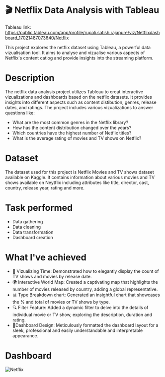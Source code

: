 # 🎬 Netflix Data Analysis with Tableau
Tableau link: https://public.tableau.com/app/profile/rupali.satish.rajapure/viz/Netflixdashboard_17021487073640/Netflix

This project explores the netflix dataset using Tableau, a powerful data vizualisation tool. It aims to analyse and vizualise various aspects of Netflix's content catlog and provide insights into the streaming platform.

 # Description
 The netflix data analysis project utilizes Tableau to creat interactive vizualizations and dashboards based on the netflix datasets. It provides insights into different aspects such as 
 content distibution, genres, release dates, and ratings.
 The project includes various vizualizations to answer questions like:
 * What are the most common genres in the Netflix library?
 * How has the content distribution changed over the years?
 * Which countries have the highest number of Netflix titles?
 * What is the average rating of movies and TV shows on Netflix?

# Dataset
The dataset used for this project is Netflix Movies and TV shows dataset available on Kaggle. It contains information about various movies and TV shows available on Neytflix including attributes like title, director, cast, country, release year, rating and more.
   
# Task performed
* Data gathering
* Data cleaning
* Data transformation
* Dashboard creation

# What I've achieved

* 📅 Vizualizing Time:
 Demonstrated how to elegantly display the count of TV shows and movies by release date.
* 🌍 Interactive World Map:
  Created a captivating map that highlights the number of movies released by country, adding a global representative.
* 📊 Type Breakdown chart:
 Generated an insightful chart that showcases the % and total of movies or TV shows by type.
* 🔍 Filter Feature:
Added a dynamic filter to delve into the details of individual movie or TV show, exploring the description, duration and rating.
* 🎨Dashboard Design:
 Meticulously formatted the dashboard layout for a sleek, professional and easily understandable and interpretable appearance.

# Dashboard 
![Netflix](https://github.com/Rupali4sr/Tableau_Dashboard_Projects/assets/143262390/92684d17-ebd8-448e-bc75-5f8ff030b226)

